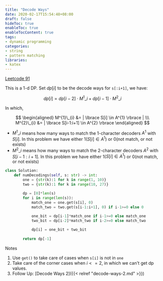 ```yaml
---
title: "Decode Ways"
date: 2020-02-17T15:54:48+08:00
draft: false
hideToc: true
enableToc: true
enableTocContent: true
tags:
- dynamic programming
categories:
- string
- pattern matching
libraries:
- katex
---
```


<!--more-->

[Leetcode 91](https://leetcode.com/problems/decode-ways/)

This is a 1-d DP. Set $dp[i]$ to be the decode ways for `s[:i+1]`, we have:

$$ dp[i] = dp[i-2] \cdot M^{1}\_{i} + dp[i-1] \cdot M^{2}\_{i} $$

In which,

$$ \begin{aligned} M^{1}\_{i} &= | \lbrace S[i] \in A^{1} \rbrace | \\\ M^{2}\_{i} &= | \lbrace S[i-1:i+1] \in A^{2} \rbrace \end{aligned} $$

 - $M^{1}\_{i}$ means how many ways to match the 1-character decoders $A^1$ with $S[i]$. In this problem we have either 1($S[i] \in A^{1}$) or 0(not match, or not exists)
 - $M^{2}\_{i}$ means how many ways to match the 2-character decoders $A^2$ with $S[i-1:i+1]$. In this problem we have either 1($S[i] \in A^{1}$) or 0(not match, or not exists)

```python
class Solution:
    def numDecodings(self, s: str) -> int:
        one = {str(k):1 for k in range(1, 10)}
        two = {str(k):1 for k in range(10, 27)}

        dp = [0]*len(s)
        for i in range(len(s)):
            match_one = one.get(s[i], 0)
            match_two = two.get(s[i-1:i+1], 0) if i-1>=0 else 0
            
            one_bit = dp[i-1]*match_one if i-1>=0 else match_one
            two_bit = dp[i-2]*match_two if i-2>=0 else match_two

            dp[i] = one_bit + two_bit
        
        return dp[-1]
```

Notes
1. Use `get()` to take care of cases when `s[i]` is not in `one`
2. Take care of the corner cases when $i <= 2$, in which we can't get dp values.
3. Follow Up: [Decode Ways 2]({{< relref "decode-ways-2.md" >}})